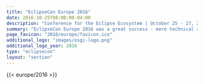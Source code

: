 ```yaml
---
title: "EclipseCon Europe 2016"
date: 2016-10-25T08:00:00-04:00
description: "Conference for the Eclipse Ecosystem | October 25 - 27, 2016 | LUDWIGSBURG, GERMANY"
summary: "EclipseCon Europe 2016 was a great success - more technical sessions, more open source projects, more BOFs, more parties, and just plain more."
page_favicon: "2016/europe/favicon.ico"
additional_logo: "images/osgi-logo.png"
additional_logo_year: 2016
type: "eclipsecon"
layout: "section"
---
```


{{< europe/2016 >}}